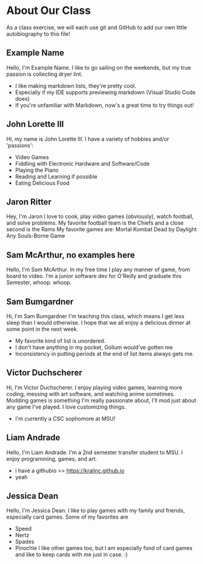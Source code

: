 # About Our Class
As a class exercise, we will each use git and GitHub to add our own little autobiography to this file!

## Example Name
Hello, I'm Example Name. 
I like to go sailing on the weekends, but my true passion is collecting dryer lint.
 * I like making markdown lists, they're pretty cool.
 * Especially if my IDE supports previewing markdown (Visual Studio Code does)
 * If you're unfamiliar with Markdown, now's a great time to try things out!
## John Lorette III
Hi, my name is John Lorette III.
I have a variety of hobbies and/or 'passions':
 * Video Games
 * Fiddling with Electronic Hardware and Software/Code
 * Playing the Piano
 * Reading and Learning if possible
 * Eating Delicious Food
 ## Jaron Ritter
 Hey, I'm Jaron
 I love to cook, play video games (obviously), watch football, and solve problems. 
 My favorite football team is the Chiefs and a close second is the Rams
 My favorite games are:
    Mortal Kombat
    Dead by Daylight
    Any Souls-Borne Game

## Sam McArthur, no examples here
Hello, I'm Sam McArthur. 
In my free time I play any manner of game, from board to video. I'm a junior software dev for O'Reilly and graduate this Semester, whoop. whoop.

## Sam Bumgardner
Hi, I'm Sam Bumgardner
I'm teaching this class, which means I get less sleep than I would otherwise.
I hope that we all enjoy a delicious dinner at some point in the next week.
 * My favorite kind of list is unordered.
 * I don't have anything in my pocket, Gollum would've gotten me
 * Inconsistency in putting periods at the end of list items always gets me.

## Victor Duchscherer
Hi, I'm Victor Duchscherer.
I enjoy playing video  games, learning more coding, messing with art software, and watching anime sometimes.
Modding games is something I'm really passionate about, I'll mod just about any game I've played. I love customizing things.
* I'm currently a CSC sophomore at MSU!

## Liam Andrade
Hello, I'm Liam Andrade. I'm a 2nd semester transfer student to MSU. I enjoy programming, games, and art. 

 * i have a githubio >> https://kralinc.github.io
 * yeah

 ## Jessica Dean
 Hello, I'm Jessica Dean. 
 I like to play games with my family and friends, especially card games. Some of my favorites are
 * Speed
 * Nertz
 * Spades
 * Pinochle
 I like other games too, but I am especially fond of card games and like to keep cards with me just in case. :)
